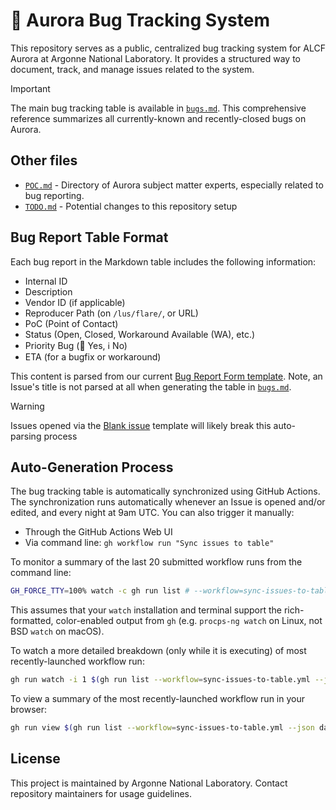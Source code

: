 # :bug: Aurora Bug Tracking System

This repository serves as a public, centralized bug tracking system for ALCF Aurora at Argonne National Laboratory. It provides a structured way to document, track, and manage issues related to the system.

> [!IMPORTANT]
> The main bug tracking table is available in [`bugs.md`](bugs.md). This comprehensive reference summarizes all currently-known and recently-closed bugs on Aurora.

## Other files

- [`POC.md`](POC.md) - Directory of Aurora subject matter experts, especially related to bug reporting.
- [`TODO.md`](TODO.md) - Potential changes to this repository setup

## Bug Report Table Format

Each bug report in the Markdown table includes the following information:
- Internal ID
- Description
- Vendor ID (if applicable)
- Reproducer Path (on `/lus/flare/`, or URL)
- PoC (Point of Contact)
- Status (Open, Closed, Workaround Available (WA), etc.)
- Priority Bug (🚨 Yes, ℹ️  No)
- ETA (for a bugfix or workaround)

This content is parsed from our current [Bug Report Form template](https://github.com/argonne-lcf/AuroraBugTracking/issues/new?template=1-BugReportForm.yaml). Note, an Issue's title is not parsed at all when generating the table in [`bugs.md`](bugs.md).

> [!WARNING]
> Issues opened via the [Blank issue](https://github.com/argonne-lcf/AuroraBugTracking/issues/new) template will likely break this auto-parsing process

## Auto-Generation Process

The bug tracking table is automatically synchronized using GitHub Actions. The synchronization runs automatically whenever an Issue is opened and/or edited, and every night at 9am UTC. You can also trigger it manually:
- Through the GitHub Actions Web UI
- Via command line: `gh workflow run "Sync issues to table"`

To monitor a summary of the last 20 submitted workflow runs from the command line:
```bash
GH_FORCE_TTY=100% watch -c gh run list # --workflow=sync-issues-to-table.yml
```
This assumes that your `watch` installation and terminal support the rich-formatted, color-enabled output from `gh` (e.g. `procps-ng watch` on Linux, not BSD `watch` on macOS).

To watch a more detailed breakdown (only while it is executing) of most recently-launched workflow run:
```bash
gh run watch -i 1 $(gh run list --workflow=sync-issues-to-table.yml --json databaseId --jq '.[0].databaseId')
```
<!-- gh run view --job=$(gh run view $(gh run list --workflow=sync-issues-to-table.yml --json databaseId --jq '.[0].databaseId') --json jobs --jq '.jobs[0].databaseId')  -->
To view a summary of the most recently-launched workflow run in your browser:
```bash
gh run view $(gh run list --workflow=sync-issues-to-table.yml --json databaseId --jq '.[0].databaseId') -w
```

## License

This project is maintained by Argonne National Laboratory. Contact repository maintainers for usage guidelines.
